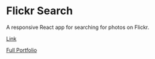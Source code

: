 # Flickr Search

A responsive React app for searching for photos on Flickr.

[Link](http://tadhgcreedon.github.io/flickr-search)

[Full Portfolio](http://tadhgcreedon.github.io)
